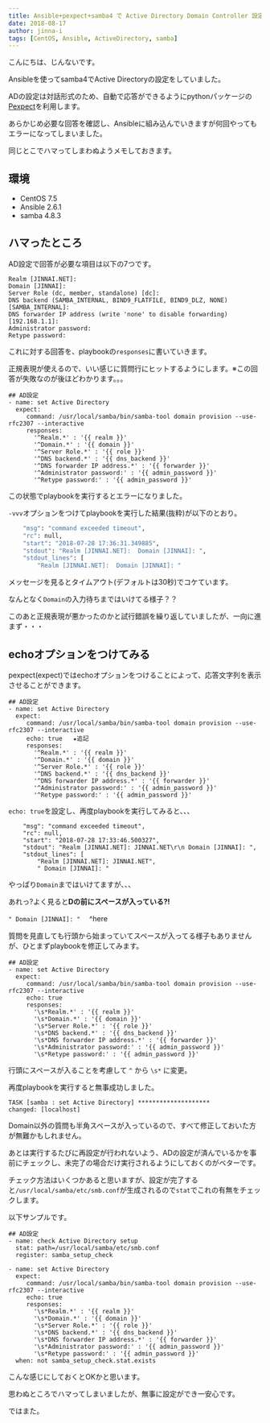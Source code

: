 ```yaml
---
title: Ansible+pexpect+samba4 で Active Directory Domain Controller 設定時にハマった話
date: 2018-08-17
author: jinna-i
tags: [CentOS, Ansible, ActiveDirectory, samba]
---
```


こんにちは、じんないです。

Ansibleを使ってsamba4でActive Directoryの設定をしていました。

ADの設定は対話形式のため、自動で応答ができるようにpythonパッケージの[Pexpect](https://pexpect.readthedocs.io/en/stable/)を利用します。

あらかじめ必要な回答を確認し、Ansibleに組み込んでいきますが何回やってもエラーになってしまいました。

同じとこでハマってしまわぬようメモしておきます。

## 環境
- CentOS 7.5
- Ansible 2.6.1
- samba 4.8.3

## ハマったところ

AD設定で回答が必要な項目は以下の7つです。

```
Realm [JINNAI.NET]:
Domain [JINNAI]:
Server Role (dc, member, standalone) [dc]:
DNS backend (SAMBA_INTERNAL, BIND9_FLATFILE, BIND9_DLZ, NONE) [SAMBA_INTERNAL]:
DNS forwarder IP address (write 'none' to disable forwarding) [192.168.1.1]:
Administrator password:
Retype password:
```

これに対する回答を、playbookの` responses `に書いていきます。

正規表現が使えるので、いい感じに質問行にヒットするようにします。※この回答が失敗なのが後ほどわかります。。。

```
## AD設定
- name: set Active Directory
  expect:
     command: /usr/local/samba/bin/samba-tool domain provision --use-rfc2307 --interactive
     responses:
       '^Realm.*' : '{{ realm }}'
       '^Domain.*' : '{{ domain }}'
       '^Server Role.*' : '{{ role }}'
       '^DNS backend.*' : '{{ dns_backend }}'
       '^DNS forwarder IP address.*' : '{{ forwarder }}'
       '^Administrator password:' : '{{ admin_password }}'
       '^Retype password:' : '{{ admin_password }}'
```

この状態でplaybookを実行するとエラーになりました。


` -vvv `オプションをつけてplaybookを実行した結果(抜粋)が以下のとおり。

``` bash
    "msg": "command exceeded timeout",
    "rc": null,
    "start": "2018-07-28 17:36:31.349885",
    "stdout": "Realm [JINNAI.NET]:  Domain [JINNAI]: ",
    "stdout_lines": [
        "Realm [JINNAI.NET]:  Domain [JINNAI]: "
```

メッセージを見るとタイムアウト(デフォルトは30秒)でコケています。

なんとなく` Domain `の入力待ちまではいけてる様子？？

このあと正規表現が悪かったのかと試行錯誤を繰り返していましたが、一向に進まず・・・

## echoオプションをつけてみる

pexpect(expect)ではechoオプションをつけることによって、応答文字列を表示させることができます。

```
## AD設定
- name: set Active Directory
  expect:
     command: /usr/local/samba/bin/samba-tool domain provision --use-rfc2307 --interactive
     echo: true   ★追記
     responses:
       '^Realm.*' : '{{ realm }}'
       '^Domain.*' : '{{ domain }}'
       '^Server Role.*' : '{{ role }}'
       '^DNS backend.*' : '{{ dns_backend }}'
       '^DNS forwarder IP address.*' : '{{ forwarder }}'
       '^Administrator password:' : '{{ admin_password }}'
       '^Retype password:' : '{{ admin_password }}'
```

` echo: true `を設定し、再度playbookを実行してみると、、、

```
    "msg": "command exceeded timeout",
    "rc": null,
    "start": "2018-07-28 17:33:46.500327",
    "stdout": "Realm [JINNAI.NET]: JINNAI.NET\r\n Domain [JINNAI]: ",
    "stdout_lines": [
        "Realm [JINNAI.NET]: JINNAI.NET",
        " Domain [JINNAI]: "
```

やっぱり` Domain `まではいけてますが、、、

あれっ?よく見ると**Dの前にスペースが入っている?!**


` " Domain [JINNAI]: " `
   　^here

質問を見直しても行頭から始まっていてスペースが入ってる様子もありませんが、ひとまずplaybookを修正してみます。

```
## AD設定
- name: set Active Directory
  expect:
     command: /usr/local/samba/bin/samba-tool domain provision --use-rfc2307 --interactive
     echo: true
     responses:
       '\s*Realm.*' : '{{ realm }}'
       '\s*Domain.*' : '{{ domain }}'
       '\s*Server Role.*' : '{{ role }}'
       '\s*DNS backend.*' : '{{ dns_backend }}'
       '\s*DNS forwarder IP address.*' : '{{ forwarder }}'
       '\s*Administrator password:' : '{{ admin_password }}'
       '\s*Retype password:' : '{{ admin_password }}'
```
行頭にスペースが入ることを考慮して ` ^ ` から ` \s* ` に変更。

再度playbookを実行すると無事成功しました。

```
TASK [samba : set Active Directory] ********************
changed: [localhost]
```

Domain以外の質問も半角スペースが入っているので、すべて修正しておいた方が無難かもしれません。

あとは実行するたびに再設定が行われないよう、ADの設定が済んでいるかを事前にチェックし、未完了の場合だけ実行されるようにしておくのがベターです。

チェック方法はいくつかあると思いますが、設定が完了すると` /usr/local/samba/etc/smb.conf `が生成されるので` stat `でこれの有無をチェックします。

以下サンプルです。

```
## AD設定
- name: check Active Directory setup
  stat: path=/usr/local/samba/etc/smb.conf
  register: samba_setup_check

- name: set Active Directory
  expect:
     command: /usr/local/samba/bin/samba-tool domain provision --use-rfc2307 --interactive
     echo: true
     responses:
       '\s*Realm.*' : '{{ realm }}'
       '\s*Domain.*' : '{{ domain }}'
       '\s*Server Role.*' : '{{ role }}'
       '\s*DNS backend.*' : '{{ dns_backend }}'
       '\s*DNS forwarder IP address.*' : '{{ forwarder }}'
       '\s*Administrator password:' : '{{ admin_password }}'
       '\s*Retype password:' : '{{ admin_password }}'
  when: not samba_setup_check.stat.exists
```
こんな感じにしておくとOKかと思います。

思わぬところでハマってしまいましたが、無事に設定ができ一安心です。

ではまた。
